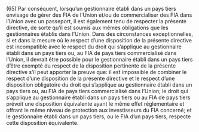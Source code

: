 (65) Par conséquent, lorsqu’un gestionnaire établi dans un pays tiers envisage de gérer des FIA de l’Union et/ou de commercialiser des FIA dans l’Union avec un passeport, il est également tenu de respecter la présente directive, de sorte qu’il est soumis aux mêmes obligations que les gestionnaires établis dans l’Union. Dans des circonstances exceptionnelles, si et dans la mesure où le respect d’une disposition de la présente directive est incompatible avec le respect du droit qui s’applique au gestionnaire établi dans un pays tiers ou, au FIA de pays tiers commercialisé dans l’Union, il devrait être possible pour le gestionnaire établi dans un pays tiers d’être exempté du respect de la disposition pertinente de la présente directive s’il peut apporter la preuve que: il est impossible de combiner le respect d’une disposition de la présente directive et le respect d’une disposition obligatoire du droit qui s’applique au gestionnaire établi dans un pays tiers ou, au FIA de pays tiers commercialisé dans l’Union; le droit qui s’applique au gestionnaire établi dans un pays tiers ou au FIA de pays tiers prévoit une disposition équivalente ayant le même effet réglementaire et offrant le même niveau de protection aux investisseurs du FIA concerné; et le gestionnaire établi dans un pays tiers, ou le FIA d’un pays tiers, respecte cette disposition équivalente.